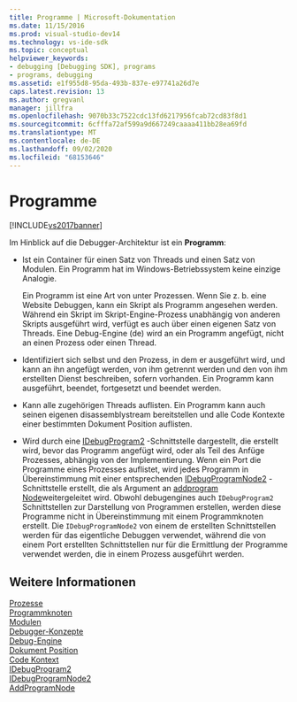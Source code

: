 ```yaml
---
title: Programme | Microsoft-Dokumentation
ms.date: 11/15/2016
ms.prod: visual-studio-dev14
ms.technology: vs-ide-sdk
ms.topic: conceptual
helpviewer_keywords:
- debugging [Debugging SDK], programs
- programs, debugging
ms.assetid: e1f955d8-95da-493b-837e-e97741a26d7e
caps.latest.revision: 13
ms.author: gregvanl
manager: jillfra
ms.openlocfilehash: 9070b33c7522cdc13fd6217956fcab72cd83f8d1
ms.sourcegitcommit: 6cfffa72af599a9d667249caaaa411bb28ea69fd
ms.translationtype: MT
ms.contentlocale: de-DE
ms.lasthandoff: 09/02/2020
ms.locfileid: "68153646"
---
```

# <a name="programs"></a>Programme
[!INCLUDE[vs2017banner](../../includes/vs2017banner.md)]

Im Hinblick auf die Debugger-Architektur ist ein **Programm**:  
  
- Ist ein Container für einen Satz von Threads und einen Satz von Modulen. Ein Programm hat im Windows-Betriebssystem keine einzige Analogie.  
  
     Ein Programm ist eine Art von unter Prozessen. Wenn Sie z. b. eine Website Debuggen, kann ein Skript als Programm angesehen werden. Während ein Skript im Skript-Engine-Prozess unabhängig von anderen Skripts ausgeführt wird, verfügt es auch über einen eigenen Satz von Threads. Eine Debug-Engine (de) wird an ein Programm angefügt, nicht an einen Prozess oder einen Thread.  
  
- Identifiziert sich selbst und den Prozess, in dem er ausgeführt wird, und kann an ihn angefügt werden, von ihm getrennt werden und den von ihm erstellten Dienst beschreiben, sofern vorhanden. Ein Programm kann ausgeführt, beendet, fortgesetzt und beendet werden.  
  
- Kann alle zugehörigen Threads auflisten. Ein Programm kann auch seinen eigenen disassemblystream bereitstellen und alle Code Kontexte einer bestimmten Dokument Position auflisten.  
  
- Wird durch eine [IDebugProgram2](../../extensibility/debugger/reference/idebugprogram2.md) -Schnittstelle dargestellt, die erstellt wird, bevor das Programm angefügt wird, oder als Teil des Anfüge Prozesses, abhängig von der Implementierung. Wenn ein Port die Programme eines Prozesses auflistet, wird jedes Programm in Übereinstimmung mit einer entsprechenden [IDebugProgramNode2](../../extensibility/debugger/reference/idebugprogramnode2.md) -Schnittstelle erstellt, die als Argument an [addprogram Node](../../extensibility/debugger/reference/idebugportnotify2-addprogramnode.md)weitergeleitet wird. Obwohl debugengines auch `IDebugProgram2` Schnittstellen zur Darstellung von Programmen erstellen, werden diese Programme nicht in Übereinstimmung mit einem Programmknoten erstellt. Die `IDebugProgramNode2` von einem de erstellten Schnittstellen werden für das eigentliche Debuggen verwendet, während die von einem Port erstellten Schnittstellen nur für die Ermittlung der Programme verwendet werden, die in einem Prozess ausgeführt werden.  
  
## <a name="see-also"></a>Weitere Informationen  
 [Prozesse](../../extensibility/debugger/processes.md)   
 [Programmknoten](../../extensibility/debugger/program-nodes.md)   
 [Modulen](../../extensibility/debugger/modules.md)   
 [Debugger-Konzepte](../../extensibility/debugger/debugger-concepts.md)   
 [Debug-Engine](../../extensibility/debugger/debug-engine.md)   
 [Dokument Position](../../extensibility/debugger/document-position.md)   
 [Code Kontext](../../extensibility/debugger/code-context.md)   
 [IDebugProgram2](../../extensibility/debugger/reference/idebugprogram2.md)   
 [IDebugProgramNode2](../../extensibility/debugger/reference/idebugprogramnode2.md)   
 [AddProgramNode](../../extensibility/debugger/reference/idebugportnotify2-addprogramnode.md)
